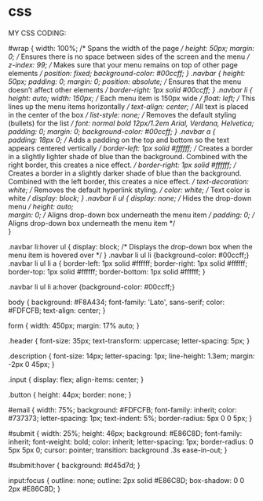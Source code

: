 # css

MY CSS CODING:



#wrap	{
	width: 100%; /* Spans the width of the page */
	height: 50px; 
	margin: 0; /* Ensures there is no space between sides of the screen and the menu */
	z-index: 99; /* Makes sure that your menu remains on top of other page elements */
	position: fixed; 
	background-color: #00ccff;
	}
.navbar	{
	height: 50px;
        padding: 0;
	margin: 0;
	position: absolute; /* Ensures that the menu doesn’t affect other elements */
	border-right: 1px solid #00ccff; 
	}
.navbar li 	{
			height: auto;
			width: 150px;  /* Each menu item is 150px wide */
			float: left;  /* This lines up the menu items horizontally */
			text-align: center;  /* All text is placed in the center of the box */
			list-style: none;  /* Removes the default styling (bullets) for the list */
			font: normal bold 12px/1.2em Arial, Verdana, Helvetica;  
			padding: 0;
			margin: 0;
			background-color: #00ccff;
                        }
.navbar a	{							
		padding: 18px 0;  /* Adds a padding on the top and bottom so the text appears centered vertically */
		border-left: 1px solid #ffffff; /* Creates a border in a slightly lighter shade of blue than the background.  Combined with the right border, this creates a nice effect. */
		border-right: 1px solid #ffffff; /* Creates a border in a slightly darker shade of blue than the background.  Combined with the left border, this creates a nice effect. */
		text-decoration: white;  /* Removes the default hyperlink styling. */
		color: white; /* Text color is white */
		display: block;
		}
.navbar li ul 	{
		display: none;  /* Hides the drop-down menu */
		height: auto;									
		margin: 0; /* Aligns drop-down box underneath the menu item */
		padding: 0; /* Aligns drop-down box underneath the menu item */			
		}				

.navbar li:hover ul 	{
                        display: block; /* Displays the drop-down box when the menu item is hovered over */
                        }
.navbar li ul li {background-color: #00ccff;} 
.navbar li ul li a 	{
		border-left: 1px solid #ffffff; 
		border-right: 1px solid #ffffff; 
		border-top: 1px solid #ffffff; 
		border-bottom: 1px solid #ffffff; 
		}
				
.navbar li ul li a:hover	{background-color: #00ccff;}



body {
  background: #F8A434;
  font-family: 'Lato', sans-serif;
  color: #FDFCFB;
  text-align: center;
}


form {
  width: 450px;
  margin: 17% auto;
}


.header {
  font-size: 35px;
  text-transform: uppercase;
  letter-spacing: 5px;
}


.description {
  font-size: 14px;
  letter-spacing: 1px;
  line-height: 1.3em;
  margin: -2px 0 45px;
}


.input {
  display: flex;
  align-items: center;
}


.button {
  height: 44px;
  border: none;
}

  
#email {
  width: 75%;
  background: #FDFCFB;
  font-family: inherit;
  color: #737373;
  letter-spacing: 1px;
  text-indent: 5%;
  border-radius: 5px 0 0 5px;
}


#submit {
  width: 25%;
  height: 46px;
  background: #E86C8D;
  font-family: inherit;
  font-weight: bold;
  color: inherit;
  letter-spacing: 1px;
  border-radius: 0 5px 5px 0;
  cursor: pointer;
  transition: background .3s ease-in-out;
}
  

#submit:hover {
  background: #d45d7d;
}
  

input:focus {
  outline: none;
  outline: 2px solid #E86C8D;
  box-shadow: 0 0 2px #E86C8D;
}
